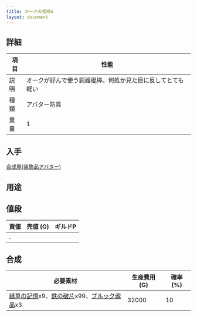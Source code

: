 ```yaml
---
title: オークの棍棒A
layout: document
---
```

## 詳細

|項目|性能|
|---|---|
|説明|オークが好んで使う鈍器棍棒。何処か見た目に反してとても軽い|
|種類|アバター防具|
|重量|1|

## 入手

[合成屋(装飾品アバター)](合成屋(装飾品アバター))

## 用途

## 値段

|買値|売値 (G)|ギルドP|
|---|---|---|
|.|||

## 合成

|必要素材|生産費用 (G)|確率 (%)|
|---|---|---|
|[緑草の記憶](緑草の記憶)x9、[鉄の破片](鉄の破片)x99、[ブルック魂晶](ブルック魂晶)x3|32000|10|
